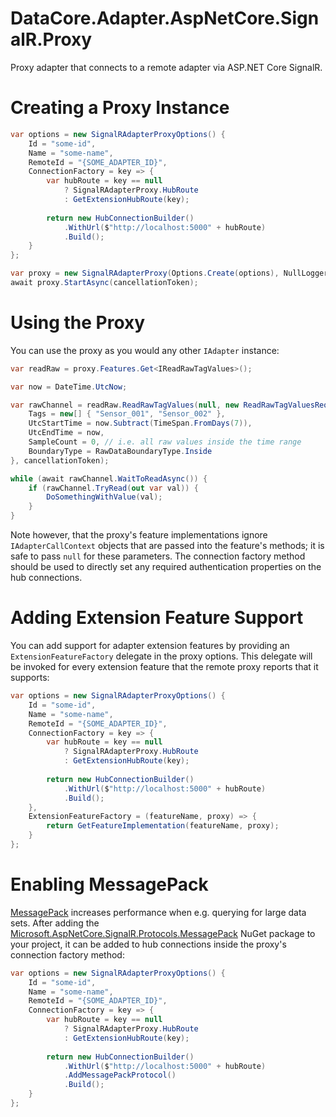 ﻿# DataCore.Adapter.AspNetCore.SignalR.Proxy

Proxy adapter that connects to a remote adapter via ASP.NET Core SignalR.


# Creating a Proxy Instance

```csharp
var options = new SignalRAdapterProxyOptions() {
    Id = "some-id",
    Name = "some-name",
    RemoteId = "{SOME_ADAPTER_ID}",
    ConnectionFactory = key => {
        var hubRoute = key == null
            ? SignalRAdapterProxy.HubRoute
            : GetExtensionHubRoute(key);
        
        return new HubConnectionBuilder()
            .WithUrl($"http://localhost:5000" + hubRoute)
            .Build();
    }
};

var proxy = new SignalRAdapterProxy(Options.Create(options), NullLoggerFactory.Instance);
await proxy.StartAsync(cancellationToken);
```


# Using the Proxy

You can use the proxy as you would any other `IAdapter` instance:

```csharp
var readRaw = proxy.Features.Get<IReadRawTagValues>();

var now = DateTime.UtcNow;

var rawChannel = readRaw.ReadRawTagValues(null, new ReadRawTagValuesRequest() {
    Tags = new[] { "Sensor_001", "Sensor_002" },
    UtcStartTime = now.Subtract(TimeSpan.FromDays(7)),
    UtcEndTime = now,
    SampleCount = 0, // i.e. all raw values inside the time range
    BoundaryType = RawDataBoundaryType.Inside
}, cancellationToken);

while (await rawChannel.WaitToReadAsync()) {
    if (rawChannel.TryRead(out var val)) {
        DoSomethingWithValue(val);
    }
}
```

Note however, that the proxy's feature implementations ignore `IAdapterCallContext` objects that are passed into the feature's methods; it is safe to pass `null` for these parameters. The connection factory method should be used to directly set any required authentication properties on the hub connections.


# Adding Extension Feature Support

You can add support for adapter extension features by providing an `ExtensionFeatureFactory` delegate in the proxy options. This delegate will be invoked for every extension feature that the remote proxy reports that it supports:

```csharp
var options = new SignalRAdapterProxyOptions() {
    Id = "some-id",
    Name = "some-name",
    RemoteId = "{SOME_ADAPTER_ID}",
    ConnectionFactory = key => {
        var hubRoute = key == null
            ? SignalRAdapterProxy.HubRoute
            : GetExtensionHubRoute(key);
            
        return new HubConnectionBuilder()
            .WithUrl($"http://localhost:5000" + hubRoute)
            .Build();
    },
    ExtensionFeatureFactory = (featureName, proxy) => {
        return GetFeatureImplementation(featureName, proxy);
    }
};
```


# Enabling MessagePack

[MessagePack](https://docs.microsoft.com/en-us/aspnet/core/signalr/messagepackhubprotocol) increases performance when e.g. querying for large data sets. After adding the [Microsoft.AspNetCore.SignalR.Protocols.MessagePack](https://www.nuget.org/packages/Microsoft.AspNetCore.SignalR.Protocols.MessagePack) NuGet package to your project, it can be added to hub connections inside the proxy's connection factory method:

```csharp
var options = new SignalRAdapterProxyOptions() {
    Id = "some-id",
    Name = "some-name",
    RemoteId = "{SOME_ADAPTER_ID}",
    ConnectionFactory = key => {
        var hubRoute = key == null
            ? SignalRAdapterProxy.HubRoute
            : GetExtensionHubRoute(key);
        
        return new HubConnectionBuilder()
            .WithUrl($"http://localhost:5000" + hubRoute)
            .AddMessagePackProtocol()
            .Build();
    }
};
```
